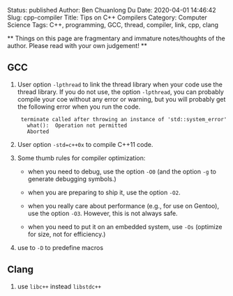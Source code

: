 Status: published
Author: Ben Chuanlong Du
Date: 2020-04-01 14:46:42
Slug: cpp-compiler
Title: Tips on C++ Compilers
Category: Computer Science
Tags: C++, programming, GCC, thread, compiler, link, cpp, clang

**
Things on this page are fragmentary and immature notes/thoughts of the author.
Please read with your own judgement!
**


## GCC
1. User option `-lpthread` to link the thread library when your code use the thread library. 
If you do not use, the option `-lpthread`, you can probably compile your coe without any 
error or warning, but you will probably get the following error when you run the code.

        terminate called after throwing an instance of 'std::system_error'
          what():  Operation not permitted
          Aborted


2. User option `-std=c++0x` to compile C++11 code. 

3. Some thumb rules for compiler optimization:
    - when you need to debug, use the option `-O0` 
    (and the option `-g` to generate debugging symbols.)

    - when you are preparing to ship it, 
    use the option `-O2`.

    - when you really care about performance (e.g., for use on Gentoo), 
    use the option `-O3`. 
    However, this is not always safe. 

    - when you need to put it on an embedded system, use `-Os` 
    (optimize for size, not for efficiency.)

4. use to `-D` to predefine macros

## Clang

1. use `libc++` instead `libstdc++`
